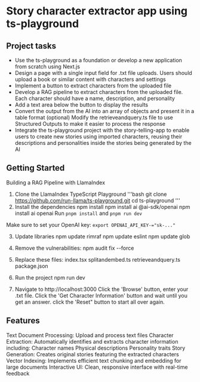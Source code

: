 # Story character extractor app using ts-playground 

## Project tasks

- Use the ts-playground as a foundation or develop a new application from scratch using Next.js
- Design a page with a single input field for .txt file uploads. Users should upload a book or similar content with characters and settings
- Implement a button to extract characters from the uploaded file
- Develop a RAG pipeline to extract characters from the uploaded file. Each character should have a name, description, and personality
- Add a text area below the button to display the results
- Convert the output from the AI into an array of objects and present it in a table format
(optional) Modify the retrieveandquery.ts file to use Structured Outputs to make it easier to process the response
- Integrate the ts-playground project with the story-telling-app to enable users to create new stories using imported characters, reusing their descriptions and personalities inside the stories being generated by the AI

## Getting Started

Building a RAG Pipeline with LlamaIndex
1. Clone the LlamaIndex TypeScript Playground
'''bash
git clone https://github.com/run-llama/ts-playground.git
cd ts-playground
'''
3. Install the dependencies
npm install
npm install ai @ai-sdk/openai
npm install ai openai
Run `pnpm install` and `pnpm run dev`

Make sure to set your OpenAI key: `export OPENAI_API_KEY-="sk-..."`

3. Update libraries
npm update rimraf
npm update eslint
npm update glob

4. Remove the vulnerabilities:
npm audit fix --force

5. Replace these files:
index.tsx
splitandembed.ts
retrieveandquery.ts
package.json

6. Run the project
npm run dev

7. Navigate to http://localhost:3000
Click the 'Browse' button, enter your .txt file.
Click the 'Get Character Information' button and wait until you get an answer.
click the 'Reset" button to start all over again.

## Features

Text Document Processing: Upload and process text files
Character Extraction: Automatically identifies and extracts character information including:
	Character names
	Physical descriptions
	Personality traits
Story Generation: Creates original stories featuring the extracted characters
Vector Indexing: Implements efficient text chunking and embedding for large documents
Interactive UI: Clean, responsive interface with real-time feedback


